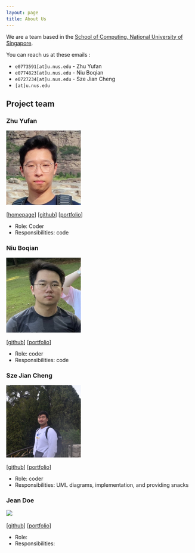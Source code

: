 ```yaml
---
layout: page
title: About Us
---
```


We are a team based in the [School of Computing, National University of Singapore](http://www.comp.nus.edu.sg).

You can reach us at these emails :
* `e0773591[at]u.nus.edu` - Zhu Yufan
* `e0774823[at]u.nus.edu` - Niu Boqian
* `e0727234[at]u.nus.edu` - Sze Jian Cheng
* `[at]u.nus.edu`

## Project team

### Zhu Yufan

<img src="images/yufan.png" width="200px">

[[homepage](https://blog.zyf.ninja/)]
[[github](https://github.com/Yufannnn)]
[[portfolio](team/yufan.md)]

* Role: Coder
* Responsibilities: code

### Niu Boqian

<img src="images/nbqian.png" width="200px">

[[github](https://github.com/NBQian)]
[[portfolio](team/johndoe.md)]

* Role: coder
* Responsibilities: code

### Sze Jian Cheng

<img src="images/JC.png" width="200px">

[[github](http://github.com/szejiancheng)] [[portfolio](https://github.com/szejiancheng?tab=repositories)]

* Role: coder
* Responsibilities: UML diagrams, implementation, and providing snacks

### Jean Doe

<img src="images/johndoe.png" width="200px">

[[github](http://github.com/johndoe)]
[[portfolio](team/johndoe.md)]

* Role: 
* Responsibilities: 

